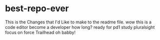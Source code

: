 # best-repo-ever
This is the Changes that I'd Like to make to the readme file.
wow
this is a code editor
become a developer
how long?
ready for pd1
study pluralsight
focus on force
Trailhead
oh babby!
